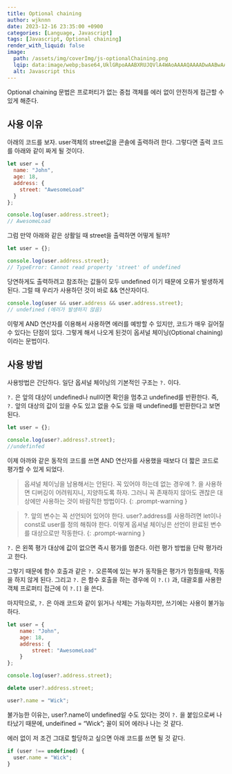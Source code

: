 ```yaml
---
title: Optional chaining
author: wjknnn
date: 2023-12-16 23:35:00 +0900
categories: [Language, Javascript]
tags: [Javascript, Optional chaining]
render_with_liquid: false
image:
  path: /assets/img/coverImg/js-optionalChaining.png
  lqip: data:image/webp;base64,UklGRpoAAABXRUJQVlA4WAoAAAAQAAAADwAABwAAQUxQSDIAAAARL0AmbZurmr57yyIiqE8oiG0bejIYEQTgqiDA9vqnsUSI6H+oAERp2HZ65qP/VIAWAFZQOCBCAAAA8AEAnQEqEAAIAAVAfCWkAALp8sF8rgRgAP7o9FDvMCkMde9PK7euH5M1m6VWoDXf2FkP3BqV0ZYbO6NA/VFIAAAA
  alt: Javascript this
---
```


Optional chaining 문법은 프로퍼티가 없는 중첩 객체를 에러 없이 안전하게 접근할 수 있게 해준다.

## 사용 이유

아래의 코드를 보자. user객체의 street값을 콘솔에 출력하려 한다.
그렇다면 출력 코드를 아래와 같이 짜게 될 것이다.

```jsx
let user = {
  name: "John",
  age: 18,
  address: {
    street: "AwesomeLoad"
  }
};

console.log(user.address.street);
// AwesomeLoad
```

그럼 만약 아래와 같은 상활일 때 street을 출력하면 어떻게 될까?

```jsx
let user = {};

console.log(user.address.street);
// TypeError: Cannot read property 'street' of undefined
```

당연하게도 출력하려고 참조하는 값들이 모두 undefined 이기 때문에 오류가 발생하게 된다.
그럴 때 우리가 사용하던 것이 바로 && 연산자이다.

```jsx
console.log(user && user.address && user.address.street);
// undefined (에러가 발생하지 않음)
```

이렇게 AND 연산자를 이용해서 사용하면 에러를 예방할 수 있지만,
코드가 매우 길어질 수 있다는 단점이 있다.
그렇게 해서 나오게 된것이 옵셔널 체이닝(Optional chaining)이라는 문법이다.

## 사용 방법

사용방법은 간단하다. 일단 옵셔널 체이닝의 기본적인 구조는 `?.` 이다.

`?.` 은 앞의 대상이 undefined나 null이면 확인을 멈추고 undefined를 반환한다.
즉, `?.` 앞의 대상의 값이 있을 수도 있고 없을 수도 있을 때 undefined를 반환한다고 보면 된다.

```jsx
let user = {};

console.log(user?.address?.street);
//undefinfed
```

이제 아까와 같은 동작의 코드를 쓰면
AND 연산자를 사용했을 때보다 더 짧은 코드로 평가할 수 있게 되었다.

> 옵셔널 체이닝을 남용해서는 안된다.
꼭 있어야 하는데 없는 경우에 ?. 을 사용하면 디버깅이 어려워지니, 지양하도록 하자.
그러니 꼭 존재하지 않아도 괜찮은 대상에만 사용하는 것이 바람직한 방법이다.
{: .prompt-warning }

> ?. 앞의 변수는 꼭 선언되어 있어야 한다.
user?.address를 사용하려면 let이나 const로 user를 정의 해줘야 한다.
이렇게 옵셔널 체이닝은 선언이 완료된 변수를 대상으로만 작동한다.
{: .prompt-warning }

`?.` 은 왼쪽 평가 대상에 값이 없으면 즉시 평가를 멈춘다.
이런 평가 방법을 단락 평가라고 한다.

그렇기 때문에 함수 호출과 같은 `?.` 오른쪽에 있는 부가 동작들은 평가가 멈췄을때, 작동을 하지 않게 된다.
그리고 `?.` 은 함수 호출을 하는 경우에 이 `?.()` 과,
대괄호를 사용한 객체 프로퍼티 접근에 이 `?.[]` 을 쓴다.

마지막으로, `?.` 은 아래 코드와 같이 읽거나 삭제는 가능하지만, 쓰기에는 사용이 불가능하다.

```js
let user = {
    name: "John",
    age: 18,
    address: {
        street: "AwesomeLoad"
    }
};

console.log(user?.address.street);

delete user?.address.street;

user?.name = "Wick";
```

불가능한 이유는, user?.name이 undefined일 수도 있다는 것이 `?.` 을 붙임으로써
나타났기 때문에, undeifined = “Wick”; 꼴이 되어 에러나 나는 것 같다.

에러 없이 저 조건 그대로 할당하고 싶으면 아래 코드를 쓰면 될 것 같다.

```js
if (user !== undefined) {
  user.name = "Wick";
}
```
